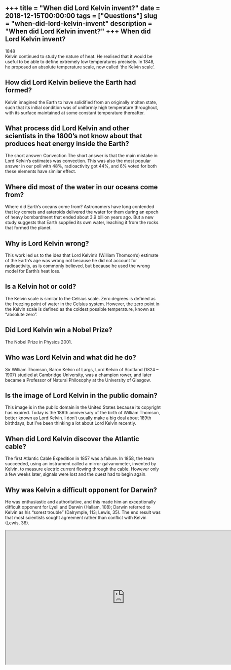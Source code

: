+++
title = "When did Lord Kelvin invent?"
date = 2018-12-15T00:00:00
tags = ["Questions"]
slug = "when-did-lord-kelvin-invent"
description = "When did Lord Kelvin invent?"
+++
When did Lord Kelvin invent?
----------------------------

1848  
Kelvin continued to study the nature of heat. He realised that it would be useful to be able to define extremely low temperatures precisely. In 1848, he proposed an absolute temperature scale, now called ‘the Kelvin scale’.

How did Lord Kelvin believe the Earth had formed?
-------------------------------------------------

Kelvin imagined the Earth to have solidified from an originally molten state, such that its initial condition was of uniformly high temperature throughout, with its surface maintained at some constant temperature thereafter.

What process did Lord Kelvin and other scientists in the 1800’s not know about that produces heat energy inside the Earth?
--------------------------------------------------------------------------------------------------------------------------

The short answer: Convection The short answer is that the main mistake in Lord Kelvin’s estimates was convection. This was also the most popular answer in our poll with 48%, radioactivity got 44%, and 6% voted for both these elements have similar effect.

Where did most of the water in our oceans come from?
----------------------------------------------------

Where did Earth’s oceans come from? Astronomers have long contended that icy comets and asteroids delivered the water for them during an epoch of heavy bombardment that ended about 3.9 billion years ago. But a new study suggests that Earth supplied its own water, leaching it from the rocks that formed the planet.

Why is Lord Kelvin wrong?
-------------------------

This work led us to the idea that Lord Kelvin’s (William Thomson’s) estimate of the Earth’s age was wrong not because he did not account for radioactivity, as is commonly believed, but because he used the wrong model for Earth’s heat loss.

Is a Kelvin hot or cold?
------------------------

The Kelvin scale is similar to the Celsius scale. Zero degrees is defined as the freezing point of water in the Celsius system. However, the zero point in the Kelvin scale is defined as the coldest possible temperature, known as “absolute zero”.

Did Lord Kelvin win a Nobel Prize?
----------------------------------

The Nobel Prize in Physics 2001.

Who was Lord Kelvin and what did he do?
---------------------------------------

Sir William Thomson, Baron Kelvin of Largs, Lord Kelvin of Scotland (1824 – 1907) studied at Cambridge University, was a champion rower, and later became a Professor of Natural Philosophy at the University of Glasgow.

Is the image of Lord Kelvin in the public domain?
-------------------------------------------------

This image is in the public domain in the United States because its copyright has expired. Today is the 189th anniversary of the birth of William Thomson, better known as Lord Kelvin. I don’t usually make a big deal about 189th birthdays, but I’ve been thinking a lot about Lord Kelvin recently.

When did Lord Kelvin discover the Atlantic cable?
-------------------------------------------------

The first Atlantic Cable Expedition in 1857 was a failure. In 1858, the team succeeded, using an instrument called a mirror galvanometer, invented by Kelvin, to measure electric current flowing through the cable. However only a few weeks later, signals were lost and the quest had to begin again.

Why was Kelvin a difficult opponent for Darwin?
-----------------------------------------------

He was enthusiastic and authoritative, and this made him an exceptionally difficult opponent for Lyell and Darwin (Hallam, 108); Darwin referred to Kelvin as his “sorest trouble” (Dalrymple, 113; Lewis, 35). The end result was that most scientists sought agreement rather than conflict with Kelvin (Lewis, 36).

<iframe allow="accelerometer; autoplay; clipboard-write; encrypted-media; gyroscope; picture-in-picture" allowfullscreen="" class="__youtube_prefs__  epyt-is-override  no-lazyload" data-no-lazy="1" data-origheight="433" data-origwidth="770" data-skipgform_ajax_framebjll="" height="433" id="_ytid_47423" loading="lazy" src="https://www.youtube.com/embed/BdWioEvlasE?enablejsapi=1&autoplay=0&cc_load_policy=0&cc_lang_pref=&iv_load_policy=1&loop=0&modestbranding=0&rel=1&fs=1&playsinline=0&autohide=2&theme=dark&color=red&controls=1&" title="YouTube player" width="770"></iframe>